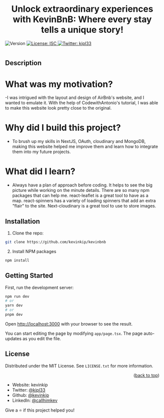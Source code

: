 <h1 align="center">Unlock extraordinary experiences with KevinBnB: Where every stay tells a unique story!</h1>
<p>
  <img alt="Version" src="https://img.shields.io/badge/version-0.1.0-blue.svg?cacheSeconds=2592000" />
  <a href="#" target="_blank">
    <img alt="License: ISC" src="https://img.shields.io/badge/License-ISC-yellow.svg" />
  </a>
  <a href="https://twitter.com/kipl33" target="_blank">
    <img alt="Twitter: kipl33" src="https://img.shields.io/twitter/follow/kipl33.svg?style=social" />
  </a>
</p>

![]()

## Description

# What was my motivation?
-I was intrigued with the layout and design of AirBnb's website, and I wanted to emulate it. With the help of CodewithAntonio's tutorial, I was able to make this website look pretty close to the original. 

# Why did I build this project?
- To brush up my skills in NextJS, OAuth, cloudinary and MongoDB, making this website helped me improve them and learn how to integrate them into my future projects.

# What did I learn?
- Always have a plan of approach before coding. It helps to see the big picture while working on the minute details. There are so many npm packages that can help me. react-leaflet is a great tool to have as a map. react-spinners has a variety of loading spinners that add an extra "flair" to the site. Next-cloudinary is a great tool to use to store images. 

## Installation

1. Clone the repo:
```sh
git clone https://github.com/kevinkip/kevinbnb
```

2. Install NPM packages
```sh
npm install
 ```

## Getting Started

First, run the development server:

```bash
npm run dev
# or
yarn dev
# or
pnpm dev
```

Open [http://localhost:3000](http://localhost:3000) with your browser to see the result.

You can start editing the page by modifying `app/page.tsx`. The page auto-updates as you edit the file.

<!-- LICENSE -->
## License

Distributed under the MIT License. See `LICENSE.txt` for more information.

<p align="right">(<a href="#readme-top">back to top</a>)</p>

* Website: kevinkip
* Twitter: [@kipl33](https://twitter.com/kipl33)
* Github: [@kevinkip](https://github.com/kevinkip)
* LinkedIn: [@callhimkev](https://linkedin.com/in/callhimkev)



Give a ⭐️ if this project helped you!
